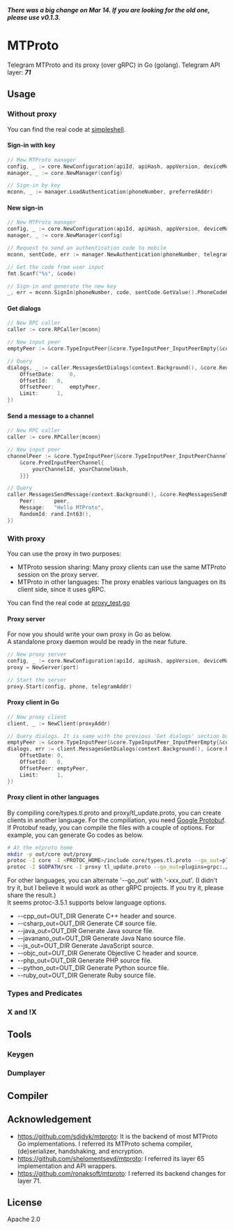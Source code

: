 ***There was a big change on Mar 14. If you are looking for the old one, please use v0.1.3.***

MTProto
===
Telegram MTProto and its proxy (over gRPC) in Go (golang).
Telegram API layer: ***71***

## Usage
### Without proxy
You can find the real code at [simpleshell](https://github.com/cjongseok/mtproto/blob/master/examples/simpleshell/main.go).
#### Sign-in with key
```go
// Mew MTProto manager
config, _ := core.NewConfiguration(apiId, apiHash, appVersion, deviceModel, systemVersion, language, 0, 0, key)
manager, _ := core.NewManager(config)

// Sign-in by key
mconn, _ := manager.LoadAuthentication(phoneNumber, preferredAddr)
```
#### New sign-in
```go
// New MTProto manager
config, _ := core.NewConfiguration(apiId, apiHash, appVersion, deviceModel, systemVersion, language, 0, 0, "new-key.mtproto")
manager, _ := core.NewManager(config)

// Request to send an authentication code to mobile
mconn, sentCode, err := manager.NewAuthentication(phoneNumber, telegramAddress, false)

// Get the code from user input
fmt.Scanf("%s", &code)

// Sign-in and generate the new key
_, err = mconn.SignIn(phoneNumber, code, sentCode.GetValue().PhoneCodeHash)
```
#### Get dialogs
```go
// New RPC caller
caller := core.RPCaller{mconn}

// New input peer
emptyPeer := &core.TypeInputPeer{&core.TypeInputPeer_InputPeerEmpty{&core.PredInputPeerEmpty{}}

// Query
dialogs, _ := caller.MessagesGetDialogs(context.Background(), &core.ReqMessagesGetDialogs{
    OffsetDate: 	0,
    OffsetId: 	0,
    OffsetPeer: 	emptyPeer,
    Limit: 		1,
})
```
#### Send a message to a channel
```go
// New RPC caller
caller := core.RPCaller{mconn}

// New input peer
channelPeer := &core.TypeInputPeer{&core.TypeInputPeer_InputPeerChannel{
    &core.PredInputPeerChannel{
        yourChannelId, yourChannelHash,
    }}}

// Query
caller.MessagesSendMessage(context.Background(), &core.ReqMessagesSendMessage{
    Peer:      peer,
    Message:   "Hello MTProto",
    RandomId: rand.Int63(),
})
```

### With proxy
You can use the proxy in two purposes:
* MTProto session sharing: Many proxy clients can use the same MTProto session on the proxy server.
* MTProto in other languages: The proxy enables various languages on its client side, since it uses gRPC.

You can find the real code at [proxy_test.go](https://github.com/cjongseok/mtproto/blob/master/proxy/proxy_test.go)
#### Proxy server
For now you should write your own proxy in Go as below.<br>
A standalone proxy daemon would be ready in the near future.
```go
// New proxy server
config, _ := core.NewConfiguration(apiId, apiHash, appVersion, deviceModel, systemVersion, language, 0, 0, key)
proxy = NewServer(port)

// Start the server
proxy.Start(config, phone, telegramAddr)
```
#### Proxy client in Go
```go
// New proxy client
client, _ := NewClient(proxyAddr)

// Query dialogs. It is same with the previous 'Get dialogs' section but the RPC caller
emptyPeer := &core.TypeInputPeer{&core.TypeInputPeer_InputPeerEmpty{&core.PredInputPeerEmpty{}}
dialogs, err := client.MessagesGetDialogs(context.Background(), &core.ReqMessagesGetDialogs{
    OffsetDate: 0,
    OffsetId:   0,
    OffsetPeer: emptyPeer,
    Limit:      1,
})
```
#### Proxy client in other languages
By compiling core/types.tl.proto and proxy/tl_update.proto, 
you can create clients in another language.
For the compiliation, you need [Google Protobuf](https://developers.google.com/protocol-buffers/).<br>
If Protobuf ready, you can compile the files with a couple of options.
For example, you can generate Go codes as below.
```bash
# At the mtproto home
mkdir -p out/core out/proxy
protoc -I core -I <PROTOC_HOME>/include core/types.tl.proto --go_out=plugins=grpc:./out/core
protoc -I $GOPATH/src -I proxy tl_update.proto --go_out=plugins=grpc:./out/proxy
```
For other languages, you can alternate '--go_out' with '-xxx_out'. (I didn't try it, but I believe it would work as other gRPC projects. If you try it, please share the result.)<br>
It seems protoc-3.5.1 supports below language options.
* --cpp_out=OUT_DIR           Generate C++ header and source.
* --csharp_out=OUT_DIR        Generate C# source file.
* --java_out=OUT_DIR          Generate Java source file.
* --javanano_out=OUT_DIR      Generate Java Nano source file.
* --js_out=OUT_DIR            Generate JavaScript source.
* --objc_out=OUT_DIR          Generate Objective C header and source.
* --php_out=OUT_DIR           Generate PHP source file.
* --python_out=OUT_DIR        Generate Python source file.
* --ruby_out=OUT_DIR          Generate Ruby source file.

### Types and Predicates
### X and !X

## Tools
### Keygen
### Dumplayer

## Compiler


## Acknowledgement
* https://github.com/sdidyk/mtproto: It is the backend of most MTProto Go implementations.
I referred its MTProto schema compiler, (de)serializer, handshaking, and encryption.
* https://github.com/shelomentsevd/mtproto: I referred its layer 65 implementation and API wrappers.
* https://github.com/ronaksoft/mtproto: I referred its backend changes for layer 71.


## License
Apache 2.0
